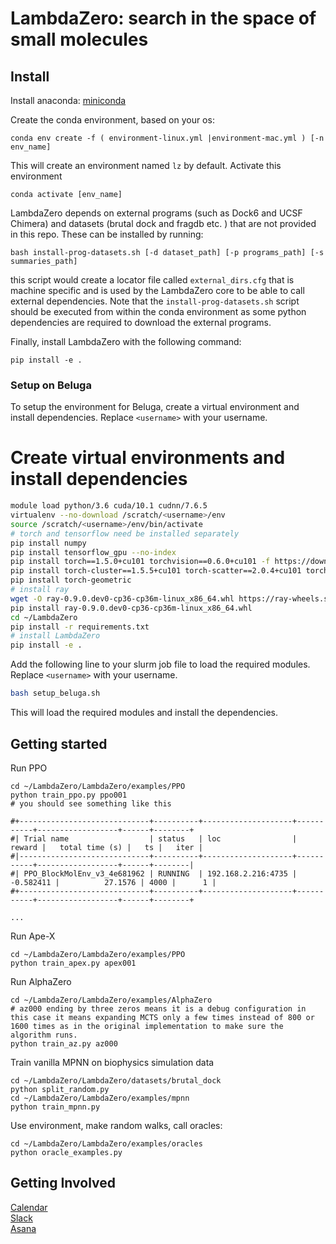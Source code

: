 # LambdaZero: search in the space of small molecules

## Install
Install anaconda: [miniconda](https://docs.conda.io/en/latest/miniconda.html)

Create the conda environment, based on your os:
```
conda env create -f ( environment-linux.yml |environment-mac.yml ) [-n env_name]
```
This will create an environment named `lz` by default. Activate this environment
```
conda activate [env_name]
```

LambdaZero depends on external programs (such as Dock6 and UCSF Chimera) and datasets (brutal dock and fragdb etc. ) that are not provided in this repo. These can be installed by running:
```
bash install-prog-datasets.sh [-d dataset_path] [-p programs_path] [-s summaries_path]
```
this script would create a locator file called `external_dirs.cfg` that is machine specific and is used by the LambdaZero core to be able to call external dependencies. 
Note that the `install-prog-datasets.sh` script should be executed from within the conda environment as some python
dependencies are required to download the external programs.

Finally, install LambdaZero with the following command:
```
pip install -e .
```

### Setup on Beluga
To setup the environment for Beluga, create a virtual environment and install dependencies. Replace `<username>` with your username.
# Create virtual environments and install dependencies
```bash
module load python/3.6 cuda/10.1 cudnn/7.6.5
virtualenv --no-download /scratch/<username>/env
source /scratch/<username>/env/bin/activate
# torch and tensorflow need be installed separately
pip install numpy
pip install tensorflow_gpu --no-index
pip install torch==1.5.0+cu101 torchvision==0.6.0+cu101 -f https://download.pytorch.org/whl/torch_stable.html
pip install torch-cluster==1.5.5+cu101 torch-scatter==2.0.4+cu101 torch-sparse==0.6.5+cu101 torch-spline-conv==1.2.0+cu101 -f https://pytorch-geometric.com/whl/torch-1.5.0.html
pip install torch-geometric
# install ray
wget -O ray-0.9.0.dev0-cp36-cp36m-linux_x86_64.whl https://ray-wheels.s3-us-west-2.amazonaws.com/master/11c2b500b86e1a02a97f65708796e1605eb91808/ray-0.9.0.dev0-cp36-cp36m-manylinux1_x86_64.whl
pip install ray-0.9.0.dev0-cp36-cp36m-linux_x86_64.whl
cd ~/LambdaZero
pip install -r requirements.txt
# install LambdaZero
pip install -e .
```

Add the following line to your slurm job file to load the required modules. Replace `<username>` with your username.
```bash
bash setup_beluga.sh
```

This will load the required modules and install the dependencies.

## Getting started

Run PPO
```
cd ~/LambdaZero/LambdaZero/examples/PPO  
python train_ppo.py ppo001
# you should see something like this

#+-----------------------------+----------+--------------------+-----------+------------------+------+--------+
#| Trial name                  | status   | loc                |    reward |   total time (s) |   ts |   iter |
#|-----------------------------+----------+--------------------+-----------+------------------+------+--------|
#| PPO_BlockMolEnv_v3_4e681962 | RUNNING  | 192.168.2.216:4735 | -0.582411 |          27.1576 | 4000 |      1 |
#+-----------------------------+----------+--------------------+-----------+------------------+------+--------+

...
```
Run Ape-X
```
cd ~/LambdaZero/LambdaZero/examples/PPO  
python train_apex.py apex001
```
Run AlphaZero
```
cd ~/LambdaZero/LambdaZero/examples/AlphaZero
# az000 ending by three zeros means it is a debug configuration in this case it means expanding MCTS only a few times instead of 800 or 1600 times as in the original implementation to make sure the algorithm runs.
python train_az.py az000
```
Train vanilla MPNN on biophysics simulation data
```
cd ~/LambdaZero/LambdaZero/datasets/brutal_dock 
python split_random.py
cd ~/LambdaZero/LambdaZero/examples/mpnn
python train_mpnn.py
```

Use environment, make random walks, call oracles:

```
cd ~/LambdaZero/LambdaZero/examples/oracles
python oracle_examples.py
```

## Getting Involved
[Calendar](https://calendar.google.com/calendar?cid=bnNncTk1NjVobWozY3Z2czUyZHI5anNuZThAZ3JvdXAuY2FsZW5kYXIuZ29vZ2xlLmNvbQ)  
[Slack](https://lambdazerogroupe.slack.com/)  
[Asana](https://app.asana.com/0/1176844015060872/list)  
